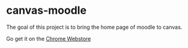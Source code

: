 canvas-moodle
=============

The goal of this project is to bring the home page of moodle to canvas.

Go get it on the [Chrome Webstore](https://chrome.google.com/webstore/detail/canvas-to-moodle/bojdakiicebeahnallehhhbnfmkgmmhe)
